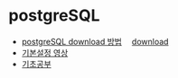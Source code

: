 # postgreSQL
* [postgreSQL download 방법](https://www.devkuma.com/docs/postgresql/postgresql-download-install/) 　[download](https://www.enterprisedb.com/downloads/postgres-postgresql-downloads)
* [기본설정 영상](https://www.youtube.com/watch?v=SJMcIZzfBeY&t=250s)
* [기초공부](https://www.youtube.com/watch?v=85pG_pDkITY&t=188s)

